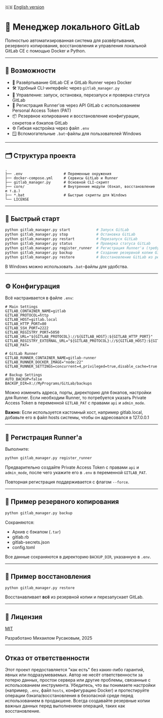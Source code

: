🇬🇧 [English version](README.md)

# 🐙 Менеджер локального GitLab

Полностью автоматизированная система для развёртывания, резервного копирования, восстановления и управления локальной
GitLab CE с помощью Docker и Python.

---

## 📌 Возможности

- 🐳 Развёртывание GitLab CE и GitLab Runner через Docker
- 🛠 Удобный CLI-интерфейс через `gitlab_manager.py`
- 🔁 Управление: запуск, остановка, перезапуск и проверка статуса GitLab
- 🧱 Регистрация Runner'ов через API GitLab с использованием Personal Access Token (PAT)
- 📦 Резервное копирование и восстановление конфигурации, секретов и бэкапов GitLab
- ⚙️ Гибкая настройка через файл `.env`
- 🪟 Вспомогательные `.bat`-файлы для пользователей Windows

---

## 🗂 Структура проекта

```
.
├── .env                   # Переменные окружения
├── docker-compose.yml     # Сервисы GitLab и Runner
├── gitlab_manager.py      # Основной CLI-скрипт
├── core/                  # Внутренние модули (бэкап, восстановление и т.д.)
├── *.bat                  # Быстрые скрипты для Windows
└── LICENSE
```

---

## 🚀 Быстрый старт

```bash
python gitlab_manager.py start            # Запуск GitLab
python gitlab_manager.py stop             # Остановка GitLab
python gitlab_manager.py restart          # Перезапуск GitLab
python gitlab_manager.py status           # Проверка статуса GitLab
python gitlab_manager.py register_runner  # Регистрация Runner'а (требуется PAT)
python gitlab_manager.py backup           # Создание резервной копии GitLab
python gitlab_manager.py restore          # Восстановление GitLab из резервной копии
```

В Windows можно использовать `.bat`-файлы для удобства.

---

## ⚙️ Конфигурация

Всё настраивается в файле `.env`:

```env
# Main Settings
GITLAB_CONTAINER_NAME=gitlab
GITLAB_PROTOCOL=http
GITLAB_HOST=gitlab.local
GITLAB_HTTP_PORT=80
GITLAB_SSH_PORT=2222
GITLAB_REGISTRY_PORT=5050
GITLAB_URL="${GITLAB_PROTOCOL}://${GITLAB_HOST}:${GITLAB_HTTP_PORT}"
GITLAB_REGISTRY_EXTERNAL_URL="${GITLAB_PROTOCOL}://${GITLAB_HOST}:${GITLAB_REGISTRY_PORT}"
GITLAB_PAT=

# GitLab Runner
GITLAB_RUNNER_CONTAINER_NAME=gitlab-runner
GITLAB_RUNNER_DOCKER_IMAGE="node:22"
GITLAB_RUNNER_SETTINGS=concurrent=4,privileged=true,disable_cache=true

# Backup Settings
AUTO_BACKUP=false
BACKUP_DIR=X://MyPrograms/GitLab/backups
```

Можно изменить адреса, порты, директорию для бэкапов, настройки для Runner.
Если необходим Runner, то потребуется указать Private Access Token в переменной `GITLAB_PAT` с правами `api` и
`admin_mode`.

**Важно:** Если используется кастомный хост, например gitlab.local, добавьте его в файл hosts системы, чтобы он
адресовался в 127.0.0.1

---

## 🔐 Регистрация Runner'а

Выполните:

```bash
python gitlab_manager.py register_runner
```

Предварительно создайте Private Access Token с правами `api` и `admin_mode`, после чего укажите его в `.env` в
переменной
`GITLAB_PAT`.

Повторная регистрация поддерживается с флагом `--force`.

---

## 🧬 Пример резервного копирования

```bash
python gitlab_manager.py backup
```

Сохраняются:

- Архив с бэкапом (`.tar`)
- gitlab.rb
- gitlab-secrets.json
- config.toml

Все данные сохраняются в директорию `BACKUP_DIR`, указанную в `.env`.

---

## 🔁 Пример восстановления

```bash
python gitlab_manager.py restore
```

Восстанавливает **всё** из резервной копии и перезапускает GitLab.

---

## 📄 Лицензия

[MIT](LICENSE)

Разработано Михаилом Русаковым, 2025

---

## Отказ от ответственности

Этот проект предоставляется "как есть" без каких-либо гарантий, явных или подразумеваемых. Автор не несёт
ответственности за потерю данных, простои сервера или другие проблемы, связанные с использованием инструмента.
Убедитесь, что вы понимаете настройки (например, `.env`, файл `hosts`, конфигурацию Docker) и протестируйте операции
бэкапа/восстановления в безопасной среде перед использованием в продакшене. Всегда создавайте резервные копии важных
данных перед выполнением операций, таких как восстановление.
